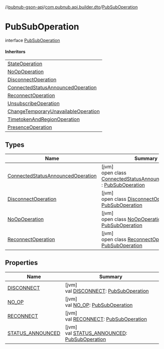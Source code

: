 //[pubnub-gson-api](../../../index.md)/[com.pubnub.api.builder.dto](../index.md)/[PubSubOperation](index.md)

# PubSubOperation

interface [PubSubOperation](index.md)

#### Inheritors

| |
|---|
| [StateOperation](../-state-operation/index.md) |
| [NoOpOperation](-no-op-operation/index.md) |
| [DisconnectOperation](-disconnect-operation/index.md) |
| [ConnectedStatusAnnouncedOperation](-connected-status-announced-operation/index.md) |
| [ReconnectOperation](-reconnect-operation/index.md) |
| [UnsubscribeOperation](../-unsubscribe-operation/index.md) |
| [ChangeTemporaryUnavailableOperation](../-change-temporary-unavailable-operation/index.md) |
| [TimetokenAndRegionOperation](../-timetoken-and-region-operation/index.md) |
| [PresenceOperation](../-presence-operation/index.md) |

## Types

| Name | Summary |
|---|---|
| [ConnectedStatusAnnouncedOperation](-connected-status-announced-operation/index.md) | [jvm]<br>open class [ConnectedStatusAnnouncedOperation](-connected-status-announced-operation/index.md) : [PubSubOperation](index.md) |
| [DisconnectOperation](-disconnect-operation/index.md) | [jvm]<br>open class [DisconnectOperation](-disconnect-operation/index.md) : [PubSubOperation](index.md) |
| [NoOpOperation](-no-op-operation/index.md) | [jvm]<br>open class [NoOpOperation](-no-op-operation/index.md) : [PubSubOperation](index.md) |
| [ReconnectOperation](-reconnect-operation/index.md) | [jvm]<br>open class [ReconnectOperation](-reconnect-operation/index.md) : [PubSubOperation](index.md) |

## Properties

| Name | Summary |
|---|---|
| [DISCONNECT](-d-i-s-c-o-n-n-e-c-t.md) | [jvm]<br>val [DISCONNECT](-d-i-s-c-o-n-n-e-c-t.md): [PubSubOperation](index.md) |
| [NO_OP](-n-o_-o-p.md) | [jvm]<br>val [NO_OP](-n-o_-o-p.md): [PubSubOperation](index.md) |
| [RECONNECT](-r-e-c-o-n-n-e-c-t.md) | [jvm]<br>val [RECONNECT](-r-e-c-o-n-n-e-c-t.md): [PubSubOperation](index.md) |
| [STATUS_ANNOUNCED](-s-t-a-t-u-s_-a-n-n-o-u-n-c-e-d.md) | [jvm]<br>val [STATUS_ANNOUNCED](-s-t-a-t-u-s_-a-n-n-o-u-n-c-e-d.md): [PubSubOperation](index.md) |

